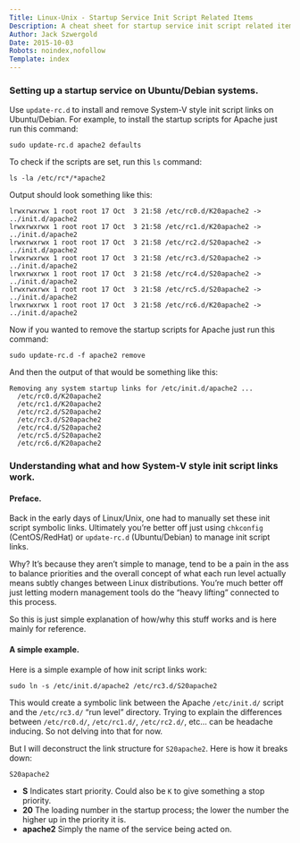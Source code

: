 ```yaml
---
Title: Linux-Unix - Startup Service Init Script Related Items
Description: A cheat sheet for startup service init script related items.
Author: Jack Szwergold
Date: 2015-10-03
Robots: noindex,nofollow
Template: index
---
```


### Setting up a startup service on Ubuntu/Debian systems.

Use `update-rc.d` to install and remove System-V style init script links on Ubuntu/Debian. For example, to install the startup scripts for Apache just run this command:

	sudo update-rc.d apache2 defaults

To check if the scripts are set, run this `ls` command:

	ls -la /etc/rc*/*apache2

Output should look something like this:

	lrwxrwxrwx 1 root root 17 Oct  3 21:58 /etc/rc0.d/K20apache2 -> ../init.d/apache2
	lrwxrwxrwx 1 root root 17 Oct  3 21:58 /etc/rc1.d/K20apache2 -> ../init.d/apache2
	lrwxrwxrwx 1 root root 17 Oct  3 21:58 /etc/rc2.d/S20apache2 -> ../init.d/apache2
	lrwxrwxrwx 1 root root 17 Oct  3 21:58 /etc/rc3.d/S20apache2 -> ../init.d/apache2
	lrwxrwxrwx 1 root root 17 Oct  3 21:58 /etc/rc4.d/S20apache2 -> ../init.d/apache2
	lrwxrwxrwx 1 root root 17 Oct  3 21:58 /etc/rc5.d/S20apache2 -> ../init.d/apache2
	lrwxrwxrwx 1 root root 17 Oct  3 21:58 /etc/rc6.d/K20apache2 -> ../init.d/apache2

Now if you wanted to remove the startup scripts for Apache just run this command:

	sudo update-rc.d -f apache2 remove

And then the output of that would be something like this:

	Removing any system startup links for /etc/init.d/apache2 ...
	  /etc/rc0.d/K20apache2
	  /etc/rc1.d/K20apache2
	  /etc/rc2.d/S20apache2
	  /etc/rc3.d/S20apache2
	  /etc/rc4.d/S20apache2
	  /etc/rc5.d/S20apache2
	  /etc/rc6.d/K20apache2

### Understanding what and how System-V style init script links work.

#### Preface.

Back in the early days of Linux/Unix, one had to manually set these init script symbolic links. Ultimately you’re better off just using `chkconfig` (CentOS/RedHat) or `update-rc.d` (Ubuntu/Debian) to manage init script links.

Why? It’s because they aren’t simple to manage, tend to be a pain in the ass to balance priorities and the overall concept of what each run level actually means subtly changes between Linux distributions. You’re much better off just letting modern management tools do the “heavy lifting” connected to this process.

So this is just simple explanation of how/why this stuff works and is here mainly for reference. 

#### A simple example.

Here is a simple example of how init script links work:

	sudo ln -s /etc/init.d/apache2 /etc/rc3.d/S20apache2

This would create a symbolic link between the Apache `/etc/init.d/` script  and the `/etc/rc3.d/` “run level” directory. Trying to explain the differences between `/etc/rc0.d/`, `/etc/rc1.d/`, `/etc/rc2.d/`, etc… can be headache inducing. So not delving into that for now.

But I will deconstruct the link structure for `S20apache2`. Here is how it breaks down:

    S20apache2

- **S** Indicates start priority. Could also be `K` to give something a stop priority.
- **20** The loading number in the startup process; the lower the number the higher up in the priority it is.
- **apache2** Simply the name of the service being acted on.
